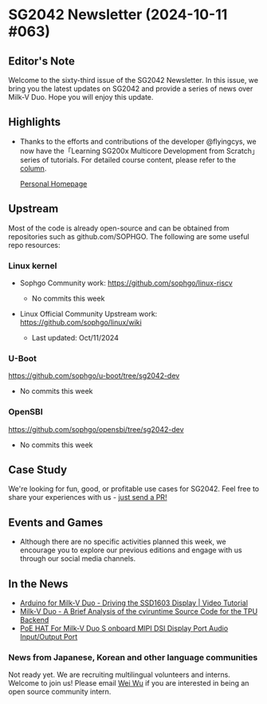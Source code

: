 # SG2042 Newsletter (2024-10-11 #063)

## Editor's Note

Welcome to the sixty-third issue of the SG2042 Newsletter. In this issue, we bring you the latest updates on SG2042 and provide a series of news over Milk-V Duo. Hope you will enjoy this update.

## Highlights

+ Thanks to the efforts and contributions of the developer  @flyingcys, we now have the「Learning SG200x Multicore Development from Scratch」series of tutorials. For detailed course content, please refer to the [column](https://www.zhihu.com/column/c_1818615950641086464).

  [Personal Homepage](https://www.zhihu.com/people/flyingcys)

## Upstream

Most of the code is already open-source and can be obtained from repositories such as github.com/SOPHGO. The following are some useful repo resources:

### Linux kernel

+ Sophgo Community work: https://github.com/sophgo/linux-riscv

  + No commits this week

+ Linux Official Community Upstream work: https://github.com/sophgo/linux/wiki

  + Last updated: Oct/11/2024


### U-Boot

https://github.com/sophgo/u-boot/tree/sg2042-dev

+ No commits this week

### OpenSBI

https://github.com/sophgo/opensbi/tree/sg2042-dev

+ No commits this week

## Case Study

We're looking for fun, good, or profitable use cases for SG2042. Feel free to share your experiences with us - [just send a PR!](https://github.com/sophgocommunity/SG2042-Newsletter/pulls)

## Events and Games

+ Although there are no specific activities planned this week, we encourage you to explore our previous editions and engage with us through our social media channels.


## In the News

+ [Arduino for Milk-V Duo - Driving the SSD1603 Display | Video Tutorial][news-1]
+ [Milk-V Duo - A Brief Analysis of the cviruntime Source Code for the TPU Backend][news-2]
+ [PoE HAT For Milk-V Duo S onboard MIPI DSI Display Port Audio Input/Output Port][news-3]

[news-1]:https://www.bilibili.com/video/BV11N1qYPEoB
[news-2]:https://zhuanlan.zhihu.com/p/873843089
[news-3]:https://x.com/Spotpear1/status/1843529803925991913

### News from Japanese, Korean and other language communities

Not ready yet. We are recruiting multilingual volunteers and interns. Welcome to join us! Please email [Wei Wu](mailto:wuwei2016@iscas.ac.cn) if you are interested in being an open source community intern.